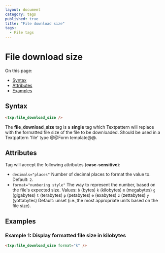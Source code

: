 ```yaml
---
layout: document
category: tags
published: true
title: "File download size"
tags:
  - File tags
---
```


# File download size

On this page:

* [Syntax](#user-content-syntax)
* [Attributes](#user-content-attributes)
* [Examples](#user-content-examples)

## Syntax

```html
<txp:file_download_size />
```

The **file_download_size** tag is a __single__ tag which Textpattern will replace with the formatted file size of the file to be downloaded. Should be used in a Textpattern 'file' type @@Form template@@.

## Attributes

Tag will accept the following attributes (**case-sensitive**):

* `decimals="places"`
Number of decimal places to format the value to.
Default: `2`.
* `format="numbering style"`
The way to represent the number, based on the file's expected size.
Values:
`b` (bytes)
`k` (kilobytes)
`m` (megabytes)
`g` (gigabytes)
`t` (terabytes)
`p` (petabytes)
`e` (exabytes)
`z` (zettabytes)
`y` (yottabytes)
Default: unset (i.e.,the most appropriate units based on the file size).

## Examples

### Example 1: Display formatted file size in kilobytes

```html
<txp:file_download_size format="k" />
